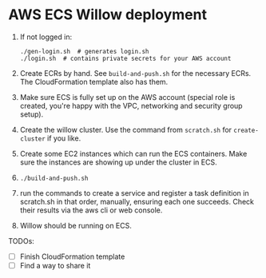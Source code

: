 # AWS ECS Willow deployment

1. If not logged in:

    ```
    ./gen-login.sh  # generates login.sh
    ./login.sh  # contains private secrets for your AWS account
    ```
1. Create ECRs by hand. See `build-and-push.sh` for the necessary ECRs. The CloudFormation template also has them.
1. Make sure ECS is fully set up on the AWS account (special role is created, you're happy with the VPC, networking and security group setup).
1. Create the willow cluster. Use the command from `scratch.sh` for `create-cluster` if you like.
1. Create some EC2 instances which can run the ECS containers. Make sure the instances are showing up under the cluster in ECS.
1. `./build-and-push.sh`
1. run the commands to create a service and register a task definition in scratch.sh in that order, manually, ensuring each one succeeds. Check their results via the aws cli or web console.
1. Willow should be running on ECS.

TODOs:

- [ ] Finish CloudFormation template
- [ ] Find a way to share it